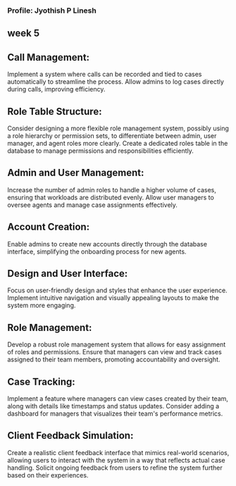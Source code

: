 ### Profile: Jyothish P Linesh

## week 5

## Call Management:
Implement a system where calls can be recorded and tied to cases automatically to streamline the process.
Allow admins to log cases directly during calls, improving efficiency.
## Role Table Structure:
Consider designing a more flexible role management system, possibly using a role hierarchy or permission sets, to differentiate between admin, user manager, and agent roles more clearly.
Create a dedicated roles table in the database to manage permissions and responsibilities efficiently.
## Admin and User Management:
Increase the number of admin roles to handle a higher volume of cases, ensuring that workloads are distributed evenly.
Allow user managers to oversee agents and manage case assignments effectively.
## Account Creation:
Enable admins to create new accounts directly through the database interface, simplifying the onboarding process for new agents.
## Design and User Interface:
Focus on user-friendly design and styles that enhance the user experience.
Implement intuitive navigation and visually appealing layouts to make the system more engaging.
## Role Management:
Develop a robust role management system that allows for easy assignment of roles and permissions.
Ensure that managers can view and track cases assigned to their team members, promoting accountability and oversight.
## Case Tracking:
Implement a feature where managers can view cases created by their team, along with details like timestamps and status updates.
Consider adding a dashboard for managers that visualizes their team's performance metrics.
## Client Feedback Simulation:
Create a realistic client feedback interface that mimics real-world scenarios, allowing users to interact with the system in a way that reflects actual case handling.
Solicit ongoing feedback from users to refine the system further based on their experiences.
 

